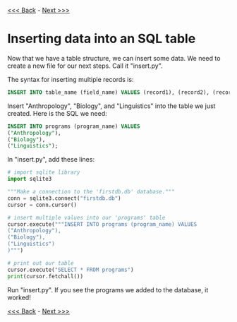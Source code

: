 [<<< Back](2-buildtable.md) - [Next >>>](4-updatefield.md)

# Inserting data into an SQL table

Now that we have a table structure, we can insert some data. We need to create a new file for our next steps. Call it "insert.py".

The syntax for inserting multiple records is:

```sql
INSERT INTO table_name (field_name) VALUES (record1), (record2), (record3)
```

Insert "Anthropology", "Biology", and "Linguistics" into the table we just created. Here is the SQL we need:

```sql
INSERT INTO programs (program_name) VALUES
("Anthropology"),
("Biology"),
("Linguistics");
```

In "insert.py", add these lines:

```python
# import sqlite library
import sqlite3

"""Make a connection to the 'firstdb.db' database."""
conn = sqlite3.connect("firstdb.db")
cursor = conn.cursor()

# insert multiple values into our 'programs' table
cursor.execute("""INSERT INTO programs (program_name) VALUES
("Anthropology"),
("Biology"),
("Linguistics")
)""")

# print out our table
cursor.execute("SELECT * FROM programs")
print(cursor.fetchall())
```

Run "insert.py". If you see the programs we added to the database, it worked!

[<<< Back](2-buildtable.md) - [Next >>>](4-updatefield.md)
